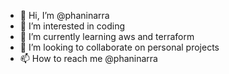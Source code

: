 - 👋 Hi, I’m @phaninarra
- 👀 I’m interested in coding
- 🌱 I’m currently learning aws and terraform
- 💞️ I’m looking to collaborate on personal projects
- 📫 How to reach me @phaninarra

<!---
phaninarra/phaninarra is a ✨ special ✨ repository because its `README.md` (this file) appears on your GitHub profile.
You can click the Preview link to take a look at your changes.
--->
